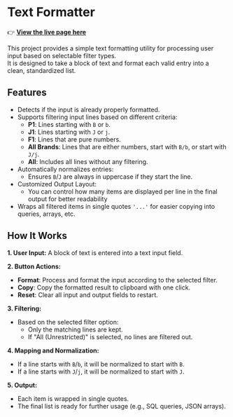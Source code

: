 # Text Formatter

👉 [**View the live page here**](https://huichyigui.github.io/TextFormatter/)

This project provides a simple text formatting utility for processing user input based on selectable filter types.</br>
It is designed to take a block of text and format each valid entry into a clean, standardized list.

## Features
* Detects if the input is already properly formatted.
* Supports filtering input lines based on different criteria:
  * **P1**: Lines starting with `B` or `b`.
  * **J1**: Lines starting with `J` or `j`.
  * **F1**: Lines that are pure numbers.
  * **All Brands**: Lines that are either numbers, start with `B/b`, or start with `J/j`.
  * **All**: Includes all lines without any filtering.
* Automatically normalizes entries:
  * Ensures `B`/`J` are always in uppercase if they start the line.
* Customized Output Layout:
  * You can control how many items are displayed per line in the final output for better readability
* Wraps all filtered items in single quotes `'...'` for easier copying into queries, arrays, etc.

## How It Works
**1. User Input:**
A block of text is entered into a text input field.

**2. Button Actions:**
  * **Format**: Process and format the input according to the selected filter.
  * **Copy**: Copy the formatted result to clipboard with one click.
  * **Reset**: Clear all input and output fields to restart.

**3. Filtering:**
* Based on the selected filter option:
  * Only the matching lines are kept.
  * If "All (Unrestricted)" is selected, no lines are filtered out.

**4. Mapping and Normalization:**
* If a line starts with `B`/`b`, it will be normalized to start with `B`.
* If a line starts with `J`/`j`, it will be normalized to start with `J`.

**5. Output:**
* Each item is wrapped in single quotes.
* The final list is ready for further usage (e.g., SQL queries, JSON arrays).
 
